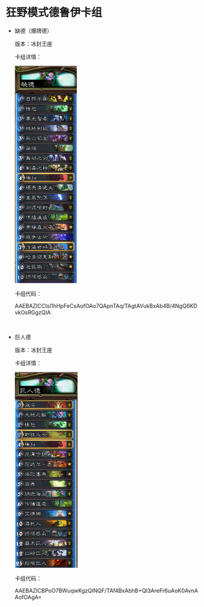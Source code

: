 # 狂野模式德鲁伊卡组

- 缺德（爆牌德）

  版本：冰封王座

  卡组详情：

  ![mill_druid_frozen](screenshot/mill_druid_frozen.png)

  卡组代码：

  AAEBAZICCIsI1hHpFeCsAofOAo7QApnTAq/TAgtAVukBxAb4B/4NgQ6KDvkOsRGgzQIA

  ​

- 巨人德

  版本：冰封王座

  卡组详情：

  ![giant_druid_frozen](screenshot/giant_druid_frozen.png)

  卡组代码：

  AAEBAZICBPoO7BWuqwKgzQINQF/TAf4BxAbhB+QI3AreFr6uAoK0AvnAAofOAgA=